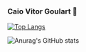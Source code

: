 ### Caio Vitor Goulart 👋

[![Top Langs](https://github-readme-stats.vercel.app/api/top-langs/?username=cgoulart01&theme=midnight-purple&show_icons=true)](https://github.com/anuraghazra/github-readme-stats)

![Anurag's GitHub stats](https://github-readme-stats.vercel.app/api?username=cgoulart01&theme=midnight-purple&show_icons=true)
